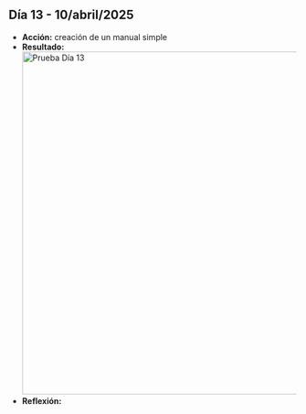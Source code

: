 ## Día 13 - 10/abril/2025  
  - **Acción:**   creación de un manual simple
  - **Resultado:** <img src="../assets/images/PruebaDia13.png" alt="Prueba Día 13" width="600" />
  - **Reflexión:**